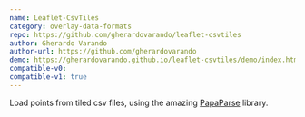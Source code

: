 ```yaml
---
name: Leaflet-CsvTiles
category: overlay-data-formats
repo: https://github.com/gherardovarando/leaflet-csvtiles
author: Gherardo Varando
author-url: https://github.com/gherardovarando
demo: https://gherardovarando.github.io/leaflet-csvtiles/demo/index.html
compatible-v0:
compatible-v1: true
---
```


Load points from tiled csv files, using the amazing <a href="https://www.papaparse.com/">PapaParse</a> library.
